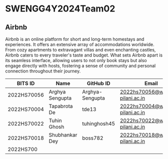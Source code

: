 # SWENGG4Y2024Team02

## Airbnb

Airbnb is an online platform for short and long-term homestays and experiences. It offers an extensive array of accommodations worldwide. From cozy apartments to extravagant villas and even enchanting castles, Airbnb caters to every traveler's taste and budget. What sets Airbnb apart is its seamless interface, allowing users to not only book stays but also engage directly with hosts, fostering a sense of community and personal connection throughout their journey.

| BITS ID   | Name               | GitHub ID      | Email
----------  | -----              | --------       | --------
2022HS70056 | Arghya Sengupta    | Arghya-Sengupta| 2022hs70056@wilp.bits-pilani.ac.in
2022HS70004 | Tapabrota De       |   tde13        | 2022hs70004@wilp.bits-pilani.ac.in
2022HS70022 | Tuhin Ghosh        | tuhinghosh45   | 2022hs70022@wilp.bits-pilani.ac.in
2022HS70018 | Shubhankar Dey     | boss782        | 2022hs70018@wilp.bits-pilani.ac.in
2022HS700 |          |          | 

